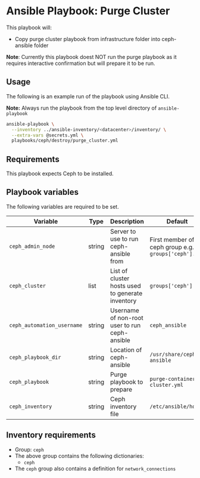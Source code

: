 # Ansible Playbook: Purge Cluster

This playbook will:

- Copy purge cluster playbook from infrastructure folder into ceph-ansible folder

**Note**: Currently this playbook doest NOT run the purge playbook as it requires interactive confirmation but will prepare it to be run.

## Usage

The following is an example run of the playbook using Ansible CLI.

**Note:** Always run the playbook from the top level directory of `ansible-playbook`

```sh
ansible-playbook \
  --inventory ../ansible-inventory/<datacenter>/inventory/ \
  --extra-vars @secrets.yml \
  playbooks/ceph/destroy/purge_cluster.yml
```

## Requirements

This playbook expects Ceph to be installed.

## Playbook variables

The following variables are required to be set.

| Variable | Type | Description | Default |
| -------- | ---- | ----------- | ------- |
| `ceph_admin_node` | string | Server to use to run ceph-ansible from | First member of ceph group e.g. `groups['ceph'].0` |
| `ceph_cluster` | list | List of cluster hosts used to generate inventory | `groups['ceph']` |
| `ceph_automation_username` | string | Username of non-root user to run ceph-ansible | `ceph_ansible` |
| `ceph_playbook_dir` | string | Location of ceph-ansible | `/usr/share/ceph-ansible` |
| `ceph_playbook` | string | Purge playbook to prepare | `purge-container-cluster.yml` |
| `ceph_inventory` | string | Ceph inventory file | `/etc/ansible/hosts` |


## Inventory requirements

- Group: `ceph`
- The above group contains the following dictionaries:
  - `ceph`
- The `ceph` group also contains a definition for `network_connections`
